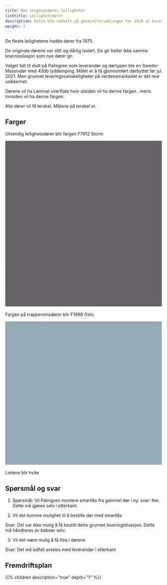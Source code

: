 ```yaml
---
title: Nye inngangsdører leiligheter
linktitle: Leilighetsdører
description: Dette ble vedtatt på generalforsamlingen for 2020 at borettslaget skulle bytte dører på leiligheter og trapperom.
weight: 2
---
```


De fleste leilighetene hadde dører fra 1975.

De originale dørene var slitt og dårlig isolert. De gir heller ikke samme brannisolasjon som nye dører gir.

Valget falt til slutt på Palmgren som leverandør og dørtypen ble en Swedor Massivdør med 43db lyddemping. Målet er å få gjennomført dørbyttet før jul 2021. Men grunnet leveringsvanskeligheter på verdensmarkedet er det noe usikkerhet.

Dørene vil ha Laminat overflate hvor utsiden vil ha denne fargen , mens innsiden vil ha denne fargen.

Alle dører vil få terskel. Målene på terskel er.

## Farger

Utvendig leilighetsdører blir fargen F7912 Storm

![Farge leilighet](fargeleilighet.jpg)

Fargen på trapperomsdører blir F1998 Oslo.

![Farger](fargetrapperom.jpg)

Listene blir hvite

## Spørsmål og svar

1. Spørsmål: Vil Palmgren montere smartlås fra gammel dør i ny.
svar: Nei. Dette må gjøres selv i etterkant.

2. Vil det komme mulighet til å bestille dør med smartlås

Svar: Det var ikke mulig å få bestilt dette grunnet leveringsituasjon. Dette må håndteres av beboer selv.

3. Vil det være mulig å få Iloq i dørene

Svar: Det må isåfall avtales med leverandør i etterkant

## Fremdriftsplan

{{% children description="true" depth="1" %}}
